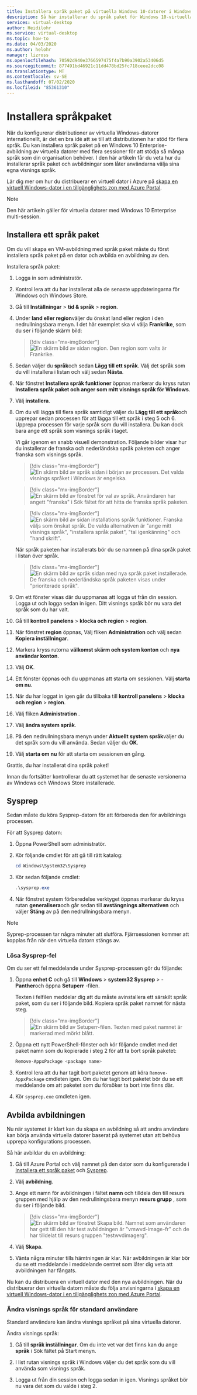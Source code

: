 ```yaml
---
title: Installera språk paket på virtuella Windows 10-datorer i Windows Virtual Desktop – Azure
description: Så här installerar du språk paket för Windows 10-virtuella datorer med flera sessioner i Windows Virtual Desktop.
services: virtual-desktop
author: Heidilohr
ms.service: virtual-desktop
ms.topic: how-to
ms.date: 04/03/2020
ms.author: helohr
manager: lizross
ms.openlocfilehash: 70592d940e3766597475f4a7b90a3902a53406d5
ms.sourcegitcommit: 877491bd46921c11dd478bd25fc718ceee2dcc08
ms.translationtype: MT
ms.contentlocale: sv-SE
ms.lasthandoff: 07/02/2020
ms.locfileid: "85361310"
---
```

# <a name="install-language-packs"></a>Installera språkpaket

När du konfigurerar distributioner av virtuella Windows-datorer internationellt, är det en bra idé att se till att distributionen har stöd för flera språk. Du kan installera språk paket på en Windows 10 Enterprise-avbildning av virtuella datorer med flera sessioner för att stödja så många språk som din organisation behöver. I den här artikeln får du veta hur du installerar språk paket och avbildningar som låter användarna välja sina egna visnings språk.

Lär dig mer om hur du distribuerar en virtuell dator i Azure på [skapa en virtuell Windows-dator i en tillgänglighets zon med Azure Portal](../virtual-machines/windows/create-portal-availability-zone.md).

>[!NOTE]
>Den här artikeln gäller för virtuella datorer med Windows 10 Enterprise multi-session.

## <a name="install-a-language-pack"></a>Installera ett språk paket

Om du vill skapa en VM-avbildning med språk paket måste du först installera språk paket på en dator och avbilda en avbildning av den.

Installera språk paket:

1. Logga in som administratör.
2. Kontrol lera att du har installerat alla de senaste uppdateringarna för Windows och Windows Store.
3. Gå till **Inställningar**  >  **tid & språk**  >  **region**.
4. Under **land eller region**väljer du önskat land eller region i den nedrullningsbara menyn.
    I det här exemplet ska vi välja **Frankrike**, som du ser i följande skärm bild:

    > [!div class="mx-imgBorder"]
    > ![En skärm bild av sidan region. Den region som valts är Frankrike.](media/region-page-france.png)

5. Sedan väljer du **språk**och sedan **Lägg till ett språk**. Välj det språk som du vill installera i listan och välj sedan **Nästa**.
6. När fönstret **Installera språk funktioner** öppnas markerar du kryss rutan **Installera språk paket och anger som mitt visnings språk för Windows**.
7. Välj **installera**.
8. Om du vill lägga till flera språk samtidigt väljer du **Lägg till ett språk**och upprepar sedan processen för att lägga till ett språk i steg 5 och 6. Upprepa processen för varje språk som du vill installera. Du kan dock bara ange ett språk som visnings språk i taget.

    Vi går igenom en snabb visuell demonstration. Följande bilder visar hur du installerar de franska och nederländska språk paketen och anger franska som visnings språk.

    > [!div class="mx-imgBorder"]
    > ![En skärm bild av språk sidan i början av processen. Det valda visnings språket i Windows är engelska.](media/language-page-default.png)

    > [!div class="mx-imgBorder"]
    > ![En skärm bild av fönstret för val av språk. Användaren har angett "franska" i Sök fältet för att hitta de franska språk paketen.](media/select-language-french.png)

    > [!div class="mx-imgBorder"]
    > ![En skärm bild av sidan installations språk funktioner. Franska väljs som önskat språk. De valda alternativen är "ange mitt visnings språk", "installera språk paket", "tal igenkänning" och "hand skrift".](media/install-language-features.png)

    När språk paketen har installerats bör du se namnen på dina språk paket i listan över språk.

    > [!div class="mx-imgBorder"]
    > ![En skärm bild av språk sidan med nya språk paket installerade. De franska och nederländska språk paketen visas under "prioriterade språk".](media/language-page-complete.png)

9. Om ett fönster visas där du uppmanas att logga ut från din session. Logga ut och logga sedan in igen. Ditt visnings språk bör nu vara det språk som du har valt.

10.  Gå till **kontroll panelens**  >  **klocka och region**  >  **region**.

11.  När fönstret **region** öppnas, Välj fliken **Administration** och välj sedan **Kopiera inställningar**.

12.  Markera kryss rutorna **välkomst skärm och system konton** och **nya användar konton**.

13.  Välj **OK**.

14.  Ett fönster öppnas och du uppmanas att starta om sessionen. Välj **starta om nu**.

15.  När du har loggat in igen går du tillbaka till **kontroll panelens**  >  **klocka och region**  >  **region**.

16.  Välj fliken **Administration** .

17.  Välj **ändra system språk**.

18. På den nedrullningsbara menyn under **Aktuellt system språk**väljer du det språk som du vill använda. Sedan väljer du **OK**.

19. Välj **starta om nu** för att starta om sessionen en gång.

Grattis, du har installerat dina språk paket!

Innan du fortsätter kontrollerar du att systemet har de senaste versionerna av Windows och Windows Store installerade.

## <a name="sysprep"></a>Sysprep

Sedan måste du köra Sysprep-datorn för att förbereda den för avbildnings processen.

För att Sysprep datorn:

1. Öppna PowerShell som administratör.
2. Kör följande cmdlet för att gå till rätt katalog:

    ```powershell
    cd Windows\System32\Sysprep
    ```

3. Kör sedan följande cmdlet:

    ```powershell
    .\sysprep.exe
    ```

4. När fönstret system förberedelse verktyget öppnas markerar du kryss rutan **generalisera**och går sedan till **avstängnings alternativen** och väljer **Stäng** av på den nedrullningsbara menyn.

>[!NOTE]
>Syprep-processen tar några minuter att slutföra. Fjärrsessionen kommer att kopplas från när den virtuella datorn stängs av.

### <a name="resolve-sysprep-errors"></a>Lösa Sysprep-fel

Om du ser ett fel meddelande under Sysprep-processen gör du följande:

1. Öppna **enhet C** och gå till **Windows**  >  **system32 Sysprep**  >  -**Panther**och öppna **Setuperr** -filen.

   Texten i felfilen meddelar dig att du måste avinstallera ett särskilt språk paket, som du ser i följande bild. Kopiera språk paket namnet för nästa steg.

   > [!div class="mx-imgBorder"]
   > ![En skärm bild av Setuperr-filen. Texten med paket namnet är markerad med mörkt blått.](media/setuperr-package-name.png)

2. Öppna ett nytt PowerShell-fönster och kör följande cmdlet med det paket namn som du kopierade i steg 2 för att ta bort språk paketet:

   ```powershell
   Remove-AppxPackage <package name>
   ```

3. Kontrol lera att du har tagit bort paketet genom att köra `Remove-AppxPackage` cmdleten igen. Om du har tagit bort paketet bör du se ett meddelande om att paketet som du försöker ta bort inte finns där.

4. Kör `sysprep.exe` cmdleten igen.

## <a name="capture-the-image"></a>Avbilda avbildningen

Nu när systemet är klart kan du skapa en avbildning så att andra användare kan börja använda virtuella datorer baserat på systemet utan att behöva upprepa konfigurations processen.

Så här avbildar du en avbildning:

1. Gå till Azure Portal och välj namnet på den dator som du konfigurerade i [Installera ett språk paket](#install-a-language-pack) och [Sysprep](#sysprep).

2. Välj **avbildning**.

3. Ange ett namn för avbildningen i fältet **namn** och tilldela den till resurs gruppen med hjälp av den nedrullningsbara menyn **resurs grupp** , som du ser i följande bild.

   > [!div class="mx-imgBorder"]
   > ![En skärm bild av fönstret Skapa bild. Namnet som användaren har gett till den här test avbildningen är "vmwvd-image-fr" och de har tilldelat till resurs gruppen "testwvdimagerg".](media/create-image.png)

4. Välj **Skapa**.

5. Vänta några minuter tills hämtningen är klar. När avbildningen är klar bör du se ett meddelande i meddelande centret som låter dig veta att avbildningen har fångats.

Nu kan du distribuera en virtuell dator med den nya avbildningen. När du distribuerar den virtuella datorn måste du följa anvisningarna i [skapa en virtuell Windows-dator i en tillgänglighets zon med Azure Portal](../virtual-machines/windows/create-portal-availability-zone.md).

### <a name="how-to-change-display-language-for-standard-users"></a>Ändra visnings språk för standard användare

Standard användare kan ändra visnings språket på sina virtuella datorer.

Ändra visnings språk:

1. Gå till **språk inställningar**. Om du inte vet var det finns kan du ange **språk** i Sök fältet på Start menyn.

2. I list rutan visnings språk i Windows väljer du det språk som du vill använda som visnings språk.

3. Logga ut från din session och logga sedan in igen. Visnings språket bör nu vara det som du valde i steg 2.

